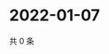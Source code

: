 # 2022-01-07

共 0 条

<!-- BEGIN WEIBO -->
<!-- 最后更新时间 Fri Jan 07 2022 10:00:32 GMT+0800 (China Standard Time) -->

<!-- END WEIBO -->
